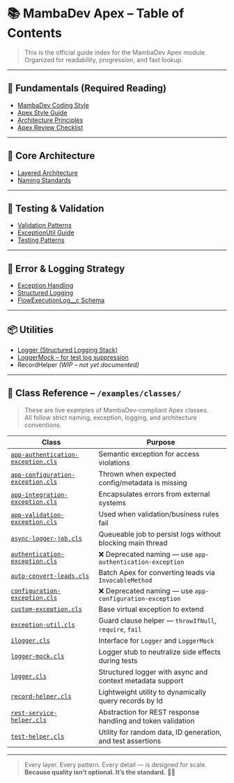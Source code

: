 # 📚 MambaDev Apex – Table of Contents

> This is the official guide index for the MambaDev Apex module.  
> Organized for readability, progression, and fast lookup.

---

## 📘 Fundamentals (Required Reading)

- [MambaDev Coding Style](../fundamentals/mambadev-coding-style.md)
- [Apex Style Guide](../fundamentals/apex-style-guide.md)
- [Architecture Principles](../fundamentals/architecture-principles.md)
- [Apex Review Checklist](../fundamentals/apex-review-checklist.md)

---

## 🧱 Core Architecture

- [Layered Architecture](./layered-architecture.md)
- [Naming Standards](./naming-standards.md)

---

## 🧪 Testing & Validation

- [Validation Patterns](./validation-patterns.md)
- [ExceptionUtil Guide](./exceptionutil.md)
- [Testing Patterns](./testing-patterns.md)

---

## 🔁 Error & Logging Strategy

- [Exception Handling](./exception-handling.md)
- [Structured Logging](./structured-logging.md)
- [FlowExecutionLog__c Schema](./flow-execution-log.md)

---

## 📦 Utilities

- [Logger (Structured Logging Stack)](./structured-logging.md#🧱-the-logging-stack)
- [LoggerMock – for test log suppression](./structured-logging.md#🧪-testing-with-loggermock)
- RecordHelper *(WIP – not yet documented)*

---

## 🧬 Class Reference – `/examples/classes/`

> These are live examples of MambaDev-compliant Apex classes.  
> All follow strict naming, exception, logging, and architecture conventions.

| Class                                 | Purpose                                                              |
|--------------------------------------|----------------------------------------------------------------------|
| [`app-authentication-exception.cls`](./examples/classes/app-authentication-exception.cls) | Semantic exception for access violations                  |
| [`app-configuration-exception.cls`](./examples/classes/app-configuration-exception.cls)   | Thrown when expected config/metadata is missing             |
| [`app-integration-exception.cls`](./examples/classes/app-integration-exception.cls)       | Encapsulates errors from external systems                   |
| [`app-validation-exception.cls`](./examples/classes/app-validation-exception.cls)         | Used when validation/business rules fail                    |
| [`async-logger-job.cls`](./examples/classes/async-logger-job.cls)                         | Queueable job to persist logs without blocking main thread  |
| [`authentication-exception.cls`](./examples/classes/authentication-exception.cls)         | ❌ Deprecated naming — use `app-authentication-exception`   |
| [`auto-convert-leads.cls`](./examples/classes/auto-convert-leads.cls)                     | Batch Apex for converting leads via `InvocableMethod`       |
| [`configuration-exception.cls`](./examples/classes/configuration-exception.cls)           | ❌ Deprecated naming — use `app-configuration-exception`    |
| [`custom-exception.cls`](./examples/classes/custom-exception.cls)                         | Base virtual exception to extend                            |
| [`exception-util.cls`](./examples/classes/exception-util.cls)                             | Guard clause helper — `throwIfNull`, `require`, `fail`      |
| [`ilogger.cls`](./examples/classes/ilogger.cls)                                            | Interface for `Logger` and `LoggerMock`                     |
| [`logger-mock.cls`](./examples/classes/logger-mock.cls)                                   | Logger stub to neutralize side effects during tests         |
| [`logger.cls`](./examples/classes/logger.cls)                                             | Structured logger with async and context metadata support   |
| [`record-helper.cls`](./examples/classes/record-helper.cls)                               | Lightweight utility to dynamically query records by Id      |
| [`rest-service-helper.cls`](./examples/classes/rest-service-helper.cls)                   | Abstraction for REST response handling and token validation |
| [`test-helper.cls`](./examples/classes/test-helper.cls)                                   | Utility for random data, ID generation, and test assertions |

---

> Every layer. Every pattern. Every detail — is designed for scale.  
> **Because quality isn’t optional. It’s the standard.** 🧱🔥
